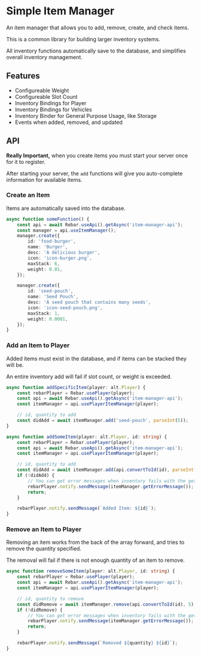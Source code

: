 # Simple Item Manager

An item manager that allows you to add, remove, create, and check items.

This is a common library for building larger inventory systems.

All inventory functions automatically save to the database, and simplifies overall inventory management.

## Features

-   Configureable Weight
-   Configureable Slot Count
-   Inventory Bindings for Player
-   Inventory Bindings for Vehicles
-   Inventory Binder for General Purpose Usage, like Storage
-   Events when added, removed, and updated

## API

**Really Important,** when you create items you must start your server once for it to register.

After starting your server, the `add` functions will give you auto-complete information for available items.

### Create an Item

Items are automatically saved into the database.

```ts
async function someFunction() {
    const api = await Rebar.useApi().getAsync('item-manager-api');
    const manager = api.useItemManager();
    manager.create({
        id: 'food-burger',
        name: 'Burger',
        desc: 'A delicious burger',
        icon: 'icon-burger.png',
        maxStack: 6,
        weight: 0.01,
    });

    manager.create({
        id: 'seed-pouch',
        name: 'Seed Pouch',
        desc: 'A seed pouch that contains many seeds',
        icon: 'icon-seed-pouch.png',
        maxStack: 1,
        weight: 0.0001,
    });
}
```

### Add an Item to Player

Added items must exist in the database, and if items can be stacked they will be.

An entire inventory add will fail if slot count, or weight is exceeded.

```ts
async function addSpecificItem(player: alt.Player) {
    const rebarPlayer = Rebar.usePlayer(player);
    const api = await Rebar.useApi().getAsync('item-manager-api');
    const itemManager = api.usePlayerItemManager(player);

    // id, quantity to add
    const didAdd = await itemManager.add('seed-pouch', parseInt(5));
}

async function addSomeItem(player: alt.Player, id: string) {
    const rebarPlayer = Rebar.usePlayer(player);
    const api = await Rebar.useApi().getAsync('item-manager-api');
    const itemManager = api.usePlayerItemManager(player);

    // id, quantity to add
    const didAdd = await itemManager.add(api.convertToId(id), parseInt(5));
    if (!didAdd) {
        // You can get error messages when inventory fails with the getErrorMessage function
        rebarPlayer.notify.sendMessage(itemManager.getErrorMessage());
        return;
    }

    rebarPlayer.notify.sendMessage(`Added Item: ${id}`);
}
```

### Remove an Item to Player

Removing an item works from the back of the array forward, and tries to remove the quantity specified.

The removal will fail if there is not enough quantity of an item to remove.

```ts
async function removeSomeItem(player: alt.Player, id: string) {
    const rebarPlayer = Rebar.usePlayer(player);
    const api = await Rebar.useApi().getAsync('item-manager-api');
    const itemManager = api.usePlayerItemManager(player);

    // id, quantity to remove
    const didRemove = await itemManager.remove(api.convertToId(id), 5);
    if (!didRemove) {
        // You can get error messages when inventory fails with the getErrorMessage function
        rebarPlayer.notify.sendMessage(itemManager.getErrorMessage());
        return;
    }

    rebarPlayer.notify.sendMessage(`Removed ${quantity} ${id}`);
}
```
